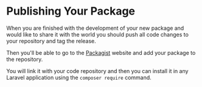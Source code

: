 # Publishing Your Package

When you are finished with the development of your new package and would like to share it with the world
you should push all code changes to your repository and tag the release.

Then you'll be able to go to the [Packagist](https://packagist.org/) website and add your package to the
repository.

You will link it with your code repository and then you can install it in any Laravel application using
the `composer require` command.
